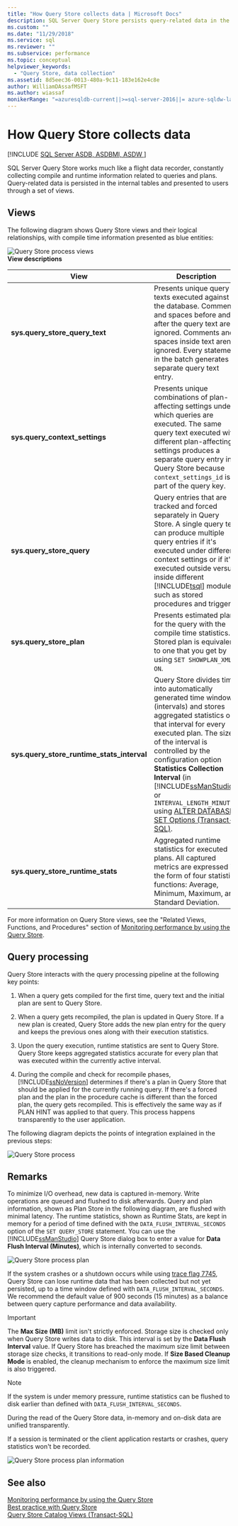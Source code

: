```yaml
---
title: "How Query Store collects data | Microsoft Docs"
description: SQL Server Query Store persists query-related data in the internal tables and presents it to users through a set of views.
ms.custom: ""
ms.date: "11/29/2018"
ms.service: sql
ms.reviewer: ""
ms.subservice: performance
ms.topic: conceptual
helpviewer_keywords: 
  - "Query Store, data collection"
ms.assetid: 8d5eec36-0013-480a-9c11-183e162e4c8e
author: WilliamDAssafMSFT
ms.author: wiassaf
monikerRange: "=azuresqldb-current||>=sql-server-2016||= azure-sqldw-latest||>=sql-server-linux-2017||=azuresqldb-mi-current"
---
```

# How Query Store collects data
[!INCLUDE [SQL Server ASDB, ASDBMI, ASDW ](../../includes/applies-to-version/sql-asdb-asdbmi-asa.md)]

SQL Server Query Store works much like a flight data recorder, constantly collecting compile and runtime information related to queries and plans. Query-related data is persisted in the internal tables and presented to users through a set of views.
  
## Views 
 The following diagram shows Query Store views and their logical relationships, with compile time information presented as blue entities:
  
 ![Query Store process views](../../relational-databases/performance/media/query-store-process-2views.png "query-store-process-2views")  
**View descriptions**  
  
|View|Description|  
|----------|-----------------|  
|**sys.query_store_query_text**|Presents unique query texts executed against the database. Comments and spaces before and after the query text are ignored. Comments and spaces inside text aren't ignored. Every statement in the batch generates a separate query text entry.|  
|**sys.query_context_settings**|Presents unique combinations of plan-affecting settings under which queries are executed. The same query text executed with different plan-affecting settings produces a separate query entry in Query Store because `context_settings_id` is part of the query key.|  
|**sys.query_store_query**|Query entries that are tracked and forced separately in Query Store. A single query text can produce multiple query entries if it's executed under different context settings or if it's executed outside versus inside different [!INCLUDE[tsql](../../includes/tsql-md.md)] modules, such as stored procedures and triggers.|  
|**sys.query_store_plan**|Presents estimated plan for the query with the compile time statistics. Stored plan is equivalent to one that you get by using `SET SHOWPLAN_XML ON`.|  
|**sys.query_store_runtime_stats_interval**|Query Store divides time into automatically generated time windows (intervals) and stores aggregated statistics on that interval for every executed plan. The size of the interval is controlled by the configuration option **Statistics Collection Interval** (in [!INCLUDE[ssManStudio](../../includes/ssmanstudio-md.md)]) or `INTERVAL_LENGTH_MINUTES` using [ALTER DATABASE SET Options &#40;Transact-SQL&#41;](../../t-sql/statements/alter-database-transact-sql-set-options.md).|  
|**sys.query_store_runtime_stats**|Aggregated runtime statistics for executed plans. All captured metrics are expressed in the form of four statistic functions: Average, Minimum, Maximum, and Standard Deviation.|  
  
 For more information on Query Store views, see the "Related Views, Functions, and Procedures" section of [Monitoring performance by using the Query Store](monitoring-performance-by-using-the-query-store.md). 
  
## Query processing
 Query Store interacts with the query processing pipeline at the following key points:
  
1.  When a query gets compiled for the first time, query text and the initial plan are sent to Query Store.
  
2.  When a query gets recompiled, the plan is updated in Query Store. If a new plan is created, Query Store adds the new plan entry for the query and keeps the previous ones along with their execution statistics.
  
3.  Upon the query execution, runtime statistics are sent to Query Store. Query Store keeps aggregated statistics accurate for every plan that was executed within the currently active interval. 
  
4.  During the compile and check for recompile phases, [!INCLUDE[ssNoVersion](../../includes/ssnoversion-md.md)] determines if there's a plan in Query Store that should be applied for the currently running query. If there's a forced plan and the plan in the procedure cache is different than the forced plan, the query gets recompiled. This is effectively the same way as if PLAN HINT was applied to that query. This process happens transparently to the user application. 
  
 The following diagram depicts the points of integration explained in the previous steps:
  
 ![Query Store process](../../relational-databases/performance/media/query-store-process-2processor.png "query-store-process-2processor") 

## Remarks
 To minimize I/O overhead, new data is captured in-memory. Write operations are queued and flushed to disk afterwards. Query and plan information, shown as Plan Store in the following diagram, are flushed with minimal latency. The runtime statistics, shown as Runtime Stats, are kept in memory for a period of time defined with the `DATA_FLUSH_INTERVAL_SECONDS` option of the `SET QUERY_STORE` statement. You can use the [!INCLUDE[ssManStudio](../../includes/ssManStudio-md.md)] Query Store dialog box to enter a value for **Data Flush Interval (Minutes)**, which is internally converted to seconds. 
  
 ![Query Store process plan](../../relational-databases/performance/media/query-store-process-3.png "query-store-process-3plan") 
  
 If the system crashes or a shutdown occurs while using [trace flag 7745](../../relational-databases/performance/best-practice-with-the-query-store.md#Recovery), Query Store can lose runtime data that has been collected but not yet persisted, up to a time window defined with `DATA_FLUSH_INTERVAL_SECONDS`. We recommend the default value of 900 seconds (15 minutes) as a balance between query capture performance and data availability.
 
 > [!IMPORTANT] 
 > The **Max Size (MB)** limit isn't strictly enforced. Storage size is checked only when Query Store writes data to disk. This interval is set by the **Data Flush Interval** value. If Query Store has breached the maximum size limit between storage size checks, it transitions to read-only mode. If **Size Based Cleanup Mode** is enabled, the cleanup mechanism to enforce the maximum size limit is also triggered.
 
 > [!NOTE]
 > If the system is under memory pressure, runtime statistics can be flushed to disk earlier than defined with `DATA_FLUSH_INTERVAL_SECONDS`.
 
 During the read of the Query Store data, in-memory and on-disk data are unified transparently. 
 
 If a session is terminated or the client application restarts or crashes, query statistics won't be recorded. 
  
 ![Query Store process plan information](../../relational-databases/performance/media/query-store-process-4planinfo.png "query-store-process-4planinfo")    

## See also
 [Monitoring performance by using the Query Store](../../relational-databases/performance/monitoring-performance-by-using-the-query-store.md)  
 [Best practice with Query Store](../../relational-databases/performance/best-practice-with-the-query-store.md)  
 [Query Store Catalog Views &#40;Transact-SQL&#41;](../../relational-databases/system-catalog-views/query-store-catalog-views-transact-sql.md) 
  
  
